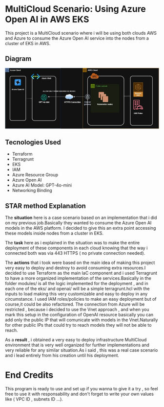 
# MultiCloud Scenario: Using Azure Open AI in AWS EKS

This project is a MultiCloud scenario where i will be using both clouds AWS and Azure to consume the Azure Open AI service into the nodes from a cluster of EKS in AWS.

## Diagram
![alt text](https://github.com/JaimeMLGT/MultiCloud-AzureOpenAI-EKS/blob/main/AzureOpenAI%20integration.jpg)
## Tecnologies Used 
* Terraform 
* Terragrunt 
* EKS
* IAM 
* Azure Resource Group 
* Azure Open AI 
* Azure AI Model: GPT-4o-mini
* Networking Binding 


## STAR method Explanation

The **situation** here is a case scenario based on an implementation that i did on my previous job.Basically they wanted to consume the Azure Open AI models in the AWS platform. I decided to give this an extra point accessing these models inside nodes from a cluster in EKS.

The **task** here as i explained in the situation was to make the entire deployment of these components in each cloud knowing that the way i connected both was via 443 HTTPS ( no private connection needed). 

The **actions** that i took were based on the main idea of making this project very easy to deploy and destroy to avoid consuming extra resources.I decided to use Terraform as the main IaC component and i used Terragrunt to have a more organized implementation of the services.Basically in the folder modules/ is all the logic implemented for the deployment , and in each one of the eks/ and openai/ will be a simple terragrunt.hcl with the inputs to load making this very customizable and easy to deploy in any circumstance. I used IAM roles/policies to make an easy deployment but of course,it could be also refactored. The connection from Azure will be restricted , because i decided to use the Vnet approach , and when you mark this setup in the configuration of OpenAI resource basically you can add only the public IP that will comunicate with models in the Vnet.Naturally for other public IPs that could try to reach models they will not be able to reach.

As a **result** , i obtained a very easy to deploy infrastructure MultiCloud environment that is very well organized for further implementations and very reliable for any similar situation.As i said , this was a real case scenario and i lead entirely from his creation until his deployment. 

# End Credits
This program is ready to use and set up if you wanna to give it a try , so feel free to use it with responsability and don't forget to write your own values like ( VPC ID , subnets ID ...).
